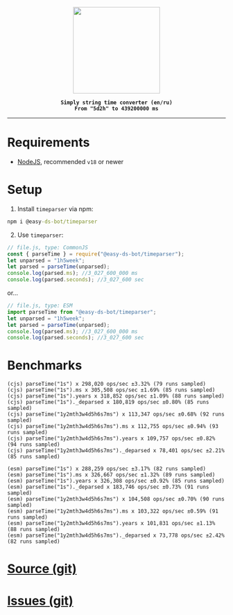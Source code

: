 <p align="center">
    <img src="https://avatars.githubusercontent.com/u/142582396?s=400&u=081f3176405a243f5090002723556c3e723089e3&v=4" width="200"/>
</p>

<b align="center">
    
    Simply string time converter (en/ru)
    From "5d2h" to 439200000 ms
    
</b>
<hr>

# Requirements
- [NodeJS](https://nodejs.org/en), recommended `v18` or newer
# Setup
1. Install `timeparser` via npm:
```bat
npm i @easy-ds-bot/timeparser
```
2. Use `timeparser`:
```js
// file.js, type: CommonJS
const { parseTime } = require("@easy-ds-bot/timeparser");
let unparsed = "1h5week";
let parsed = parseTime(unparsed);
console.log(parsed.ms); //3_027_600_000 ms
console.log(parsed.seconds); //3_027_600 sec
```
or...
```js
// file.js, type: ESM
import parseTime from "@easy-ds-bot/timeparser";
let unparsed = "1h5week";
let parsed = parseTime(unparsed);
console.log(parsed.ms); //3_027_600_000 ms
console.log(parsed.seconds); //3_027_600 sec
```

# Benchmarks
```
(cjs) parseTime("1s") x 298,020 ops/sec ±3.32% (79 runs sampled)
(cjs) parseTime("1s").ms x 305,508 ops/sec ±1.69% (85 runs sampled)
(cjs) parseTime("1s").years x 318,852 ops/sec ±1.09% (88 runs sampled)
(cjs) parseTime("1s")._deparsed x 180,819 ops/sec ±0.80% (85 runs sampled)
(cjs) parseTime("1y2mth3w4d5h6s7ms") x 113,347 ops/sec ±0.68% (92 runs sampled)
(cjs) parseTime("1y2mth3w4d5h6s7ms").ms x 112,755 ops/sec ±0.94% (93 runs sampled)
(cjs) parseTime("1y2mth3w4d5h6s7ms").years x 109,757 ops/sec ±0.82% (94 runs sampled)
(cjs) parseTime("1y2mth3w4d5h6s7ms")._deparsed x 78,401 ops/sec ±2.21% (85 runs sampled)

(esm) parseTime("1s") x 288,259 ops/sec ±3.17% (82 runs sampled)
(esm) parseTime("1s").ms x 326,667 ops/sec ±1.32% (89 runs sampled)
(esm) parseTime("1s").years x 326,308 ops/sec ±0.92% (85 runs sampled)
(esm) parseTime("1s")._deparsed x 183,746 ops/sec ±0.73% (91 runs sampled)
(esm) parseTime("1y2mth3w4d5h6s7ms") x 104,508 ops/sec ±0.70% (90 runs sampled)
(esm) parseTime("1y2mth3w4d5h6s7ms").ms x 103,322 ops/sec ±0.59% (91 runs sampled)
(esm) parseTime("1y2mth3w4d5h6s7ms").years x 101,831 ops/sec ±1.13% (88 runs sampled)
(esm) parseTime("1y2mth3w4d5h6s7ms")._deparsed x 73,778 ops/sec ±2.42% (82 runs sampled)
```

# [Source (git)](https://github.com/easy-ds-bot/timeparser)
# [Issues (git)](https://github.com/easy-ds-bot/timeparser/issues)